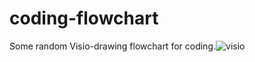 # coding-flowchart
Some random Visio-drawing flowchart for coding.![visio](https://user-images.githubusercontent.com/89649191/132097508-102d6512-f513-4123-9c40-a8dc5b531844.png)
